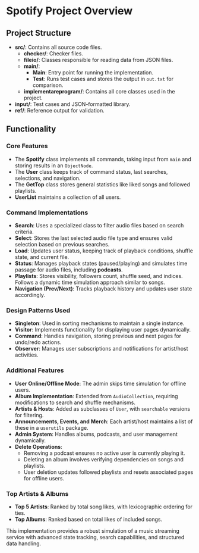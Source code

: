 # Spotify Project Overview

## Project Structure

- **src/**: Contains all source code files.
  - **checker/**: Checker files.
  - **fileio/**: Classes responsible for reading data from JSON files.
  - **main/**:
    - **Main**: Entry point for running the implementation.
    - **Test**: Runs test cases and stores the output in `out.txt` for comparison.
  - **implementareprogram/**: Contains all core classes used in the project.
- **input/**: Test cases and JSON-formatted library.
- **ref/**: Reference output for validation.

## Functionality

### Core Features

- The **Spotify** class implements all commands, taking input from `main` and storing results in an `ObjectNode`.
- The **User** class keeps track of command status, last searches, selections, and navigation.
- The **GetTop** class stores general statistics like liked songs and followed playlists.
- **UserList** maintains a collection of all users.

### Command Implementations

- **Search**: Uses a specialized class to filter audio files based on search criteria.
- **Select**: Stores the last selected audio file type and ensures valid selection based on previous searches.
- **Load**: Updates user status, keeping track of playback conditions, shuffle state, and current file.
- **Status**: Manages playback states (paused/playing) and simulates time passage for audio files, including **podcasts**.
- **Playlists**: Stores visibility, followers count, shuffle seed, and indices. Follows a dynamic time simulation approach similar to songs.
- **Navigation (Prev/Next)**: Tracks playback history and updates user state accordingly.

### Design Patterns Used

- **Singleton**: Used in sorting mechanisms to maintain a single instance.
- **Visitor**: Implements functionality for displaying user pages dynamically.
- **Command**: Handles navigation, storing previous and next pages for undo/redo actions.
- **Observer**: Manages user subscriptions and notifications for artist/host activities.

### Additional Features

- **User Online/Offline Mode**: The admin skips time simulation for offline users.
- **Album Implementation**: Extended from `AudioCollection`, requiring modifications to search and shuffle mechanisms.
- **Artists & Hosts**: Added as subclasses of `User`, with `searchable` versions for filtering.
- **Announcements, Events, and Merch**: Each artist/host maintains a list of these in a `userutils` package.
- **Admin System**: Handles albums, podcasts, and user management dynamically.
- **Delete Operations**:
  - Removing a podcast ensures no active user is currently playing it.
  - Deleting an album involves verifying dependencies on songs and playlists.
  - User deletion updates followed playlists and resets associated pages for offline users.

### Top Artists & Albums

- **Top 5 Artists**: Ranked by total song likes, with lexicographic ordering for ties.
- **Top Albums**: Ranked based on total likes of included songs.

This implementation provides a robust simulation of a music streaming service with advanced state tracking, search capabilities, and structured data handling.
